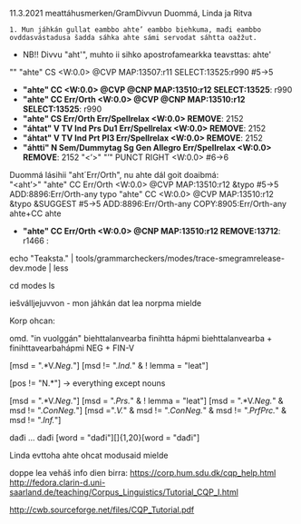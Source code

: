 11.3.2021
meattáhusmerken/GramDivvun
Duommá, Linda ja Ritva 

    1. Mun jáhkán gullat eambbo ahte’ eambbo biehkuma, mađi eambbo ovddasvástadusa šadda sáhka ahte sámi servodat sáhtta oažžut. 
* NB!! Divvu "aht'", muhto ii sihko apostrofamearkka teavsttas: ahte'

"<ahte>"
        "ahte" CS <W:0.0> @CVP MAP:13507:r11 SELECT:13525:r990 #5->5
* **"ahte" CC <W:0.0> @CVP @CNP MAP:13510:r12 SELECT:13525**: r990
* **"ahte" CC Err/Orth <W:0.0> @CVP @CNP MAP:13510:r12 SELECT:13525**: r990
* **"ahte" CS Err/Orth Err/Spellrelax <W:0.0> REMOVE**: 2152
* **"áhtat" V TV Ind Prs Du1 Err/Spellrelax <W:0.0> REMOVE**: 2152
* **"áhtat" V TV Ind Prt Pl3 Err/Spellrelax <W:0.0> REMOVE**: 2152
* **"áhtti" N Sem/Dummytag Sg Gen Allegro Err/Spellrelax <W:0.0> REMOVE**: 2152
"<’>"
        "’" PUNCT RIGHT <W:0.0> #6->6

 
 Duommá lásihii "aht´Err/Orth", nu ahte dál goit doaibmá:       
"<aht’>"
        "ahte" CC Err/Orth <W:0.0> @CVP MAP:13510:r12 &typo #5->5 ADD:8896:Err/Orth-any
typo
        "ahte" CC <W:0.0> @CVP MAP:13510:r12 &typo &SUGGEST #5->5 ADD:8896:Err/Orth-any COPY:8905:Err/Orth-any
ahte+CC ahte
* **"ahte" CC Err/Orth <W:0.0> @CNP MAP:13510:r12 REMOVE:13712**: r1466
: 

echo "Teaksta." | tools/grammarcheckers/modes/trace-smegramrelease-dev.mode | less

cd modes
ls

iešválljejuvvon - mon jáhkán dat lea norpma mielde

Korp ohcan:

omd. 
"in vuolggán"
biehttalanvearba finihtta hápmi
biehttalanvearba + finihttavearbahápmi
NEG + FIN-V

[msd = ".*V.*Neg.*"] [msd != ".*Ind.*" & ! lemma = "leat"]

[pos != "N.*"] → everything except nouns

[msd = ".*V.*Neg.*"] [msd = ".*Prs.*" & ! lemma = "leat"]
[msd = ".*V.*Neg.*" & msd != ".*ConNeg.*"] [msd =".*V.*" & msd != ".*ConNeg.*" & msd != ".*PrfPrc.*" & msd != ".*Inf.*"]

dađi ... dađi
[word = "dađi"][]{1,20}[word = "dađi"]

Linda evttoha ahte ohcat modusaid mielde 

doppe lea veháš info dien birra:
https://corp.hum.sdu.dk/cqp_help.html
http://fedora.clarin-d.uni-saarland.de/teaching/Corpus_Linguistics/Tutorial_CQP_I.html

http://cwb.sourceforge.net/files/CQP_Tutorial.pdf
